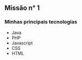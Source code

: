 ## Missão n° 1 


### Minhas principais tecnologias

 - Java 
 - PHP 
 - Javascript
 - CSS 
 - HTML  


